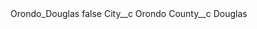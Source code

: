 <?xml version="1.0" encoding="UTF-8"?>
<CustomMetadata xmlns="http://soap.sforce.com/2006/04/metadata" xmlns:xsi="http://www.w3.org/2001/XMLSchema-instance" xmlns:xsd="http://www.w3.org/2001/XMLSchema">
    <label>Orondo_Douglas</label>
    <protected>false</protected>
    <values>
        <field>City__c</field>
        <value xsi:type="xsd:string">Orondo</value>
    </values>
    <values>
        <field>County__c</field>
        <value xsi:type="xsd:string">Douglas</value>
    </values>
</CustomMetadata>
